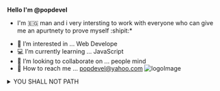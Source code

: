 **Hello I'm @popdevel**
* I'm 🇪🇬 man and i very intersting to work with everyone who can give me an apurtnety to prove myself :shipit:*
- 👀 I’m interested in ... Web Develope 
- 💻 I’m currently learning ... JavaScript
- 💞️ I’m looking to collaborate on ... people mind
- 📧 How to reach me ... popdevel@yahoo.com
![logoImage](https://raw.githubusercontent.com/popdevel/popdevelWithElzero/5b923d933c1e191fd87b002f22322b88ecbd5024/images/pdPrand.svg)
<details><summary>YOU SHALL NOT PATH</summary>
<p>

#### We can hide anything, even code!

```js
    "Hello World"
```

</p>
</details>
